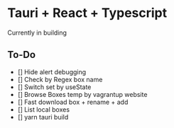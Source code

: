 # Tauri + React + Typescript

Currently in building

## To-Do 

- [] Hide alert debugging
- [] Check by Regex box name
- [] Switch set by useState
- [] Browse Boxes temp by vagrantup website
- [] Fast download box + rename + add
- [] List local boxes
- [] yarn tauri build
